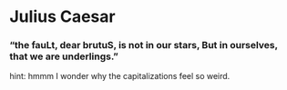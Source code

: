 
# Julius Caesar

### “the fauLt, dear brutuS, is not in our stars, But in ourselves, that we are underlings.”

hint: hmmm I wonder why the capitalizations feel so weird.
